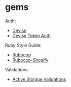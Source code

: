 # gems

Auth:
- [Devise](https://github.com/heartcombo/devise)
- [Devise Token Auth](https://github.com/lynndylanhurley/devise_token_auth)

Ruby Style Guide:
- [Rubocop](https://github.com/rubocop/rubocop)
- [Rubocop-Shopify](https://github.com/Shopify/ruby-style-guide)

Validations:
- [Active Storage Validations](https://github.com/igorkasyanchuk/active_storage_validations)
